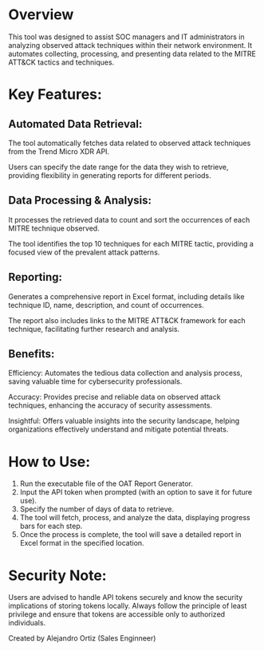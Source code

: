 # Overview
This tool was designed to assist SOC managers and IT administrators in analyzing observed attack techniques within their network environment. It automates collecting, processing, and presenting data related to the MITRE ATT&CK tactics and techniques.

# Key Features:
	
## Automated Data Retrieval:
	
The tool automatically fetches data related to observed attack techniques from the Trend Micro XDR API.
		
Users can specify the date range for the data they wish to retrieve, providing flexibility in generating reports for different periods.
	
## Data Processing & Analysis:
			
It processes the retrieved data to count and sort the occurrences of each MITRE technique observed.
		
The tool identifies the top 10 techniques for each MITRE tactic, providing a focused view of the prevalent attack patterns.
	
## Reporting:
	
Generates a comprehensive report in Excel format, including details like technique ID, name, description, and count of occurrences.
		
The report also includes links to the MITRE ATT&CK framework for each technique, facilitating further research and analysis. 

## Benefits:
	
Efficiency: Automates the tedious data collection and analysis process, saving valuable time for cybersecurity professionals.
	
Accuracy: Provides precise and reliable data on observed attack techniques, enhancing the accuracy of security assessments.
	
Insightful: Offers valuable insights into the security landscape, helping organizations effectively understand and mitigate potential threats.


# How to Use:
1. Run the executable file of the OAT Report Generator.
2. Input the API token when prompted (with an option to save it for future use).
3. Specify the number of days of data to retrieve.
4. The tool will fetch, process, and analyze the data, displaying progress bars for each step.
5. Once the process is complete, the tool will save a detailed report in Excel format in the specified location.

# Security Note:
Users are advised to handle API tokens securely and know the security implications of storing tokens locally. Always follow the principle of least privilege and ensure that tokens are accessible only to authorized individuals.

Created by Alejandro Ortiz (Sales Enginneer)